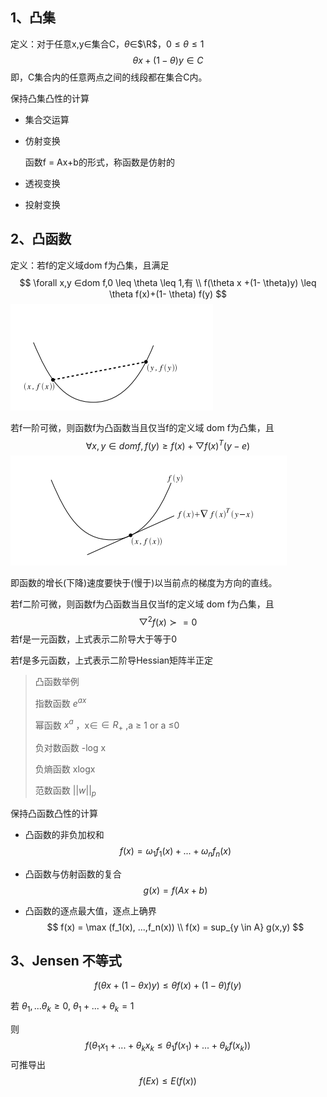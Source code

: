 ## 1、凸集

定义：对于任意x,y∈集合C，$\theta$∈$\R$，$0 \leq \theta \leq 1$
$$
\theta x +(1- \theta)y ∈C
$$
即，C集合内的任意两点之间的线段都在集合C内。

保持凸集凸性的计算

- 集合交运算

- 仿射变换

  函数f = Ax+b的形式，称函数是仿射的

- 透视变换

- 投射变换

## 2、凸函数

定义：若f的定义域dom f为凸集，且满足
$$
\forall x,y ∈dom f,0 \leq \theta \leq 1,有 \\
f(\theta x +(1- \theta)y) \leq \theta f(x)+(1- \theta) f(y)
$$
![1](../2017_add_my_note/img/add_notes_1.png)



若f一阶可微，则函数f为凸函数当且仅当f的定义域 dom f为凸集，且
$$
\forall x,y ∈ dom f,f(y) \geq f(x) + \bigtriangledown f(x)^T (y-e)
$$
![2](https://github.com/Lanme/cs229/raw/master/2017_add_my_note/img/add_notes_2.png)

即函数的增长(下降)速度要快于(慢于)以当前点的梯度为方向的直线。



若f二阶可微，则函数f为凸函数当且仅当f的定义域 dom f为凸集，且
$$
\bigtriangledown ^2 f(x) \succ =0
$$
若f是一元函数，上式表示二阶导大于等于0

若f是多元函数，上式表示二阶导Hessian矩阵半正定

> 凸函数举例
>
> 指数函数  $e^{ax}$
>
> 幂函数 $x^a$ ，x∈$\in R_{+}$ ,a $\geq$ 1 or a $\leq$0
>
> 负对数函数 -log x
>
> 负熵函数 xlogx
>
> 范数函数 ${||w||}_p$

保持凸函数凸性的计算

- 凸函数的非负加权和
  $$
  f(x) = \omega_1 f_1(x) +... + \omega_n f_n(x)
  $$

- 凸函数与仿射函数的复合
  $$
  g(x) = f(Ax+b)
  $$

- 凸函数的逐点最大值，逐点上确界
  $$
  f(x) = \max (f_1(x), ...,f_n(x)) \\
  f(x) = sup_{y \in A} g(x,y)
  $$



## 3、Jensen 不等式

$$
f(\theta x+(1- \theta x)y) \leq \theta f(x) + (1-\theta) f(y)
$$

若 $\theta_1,...\theta_k  \geq0$, $\theta_1 + ...+\theta_k = 1$

则
$$
f(\theta_1 x_1 + ... +\theta_k x_k \leq \theta_1 f(x_1)+...+\theta_k f(x_k))
$$
可推导出
$$
f(Ex) \leq E(f(x))
$$


